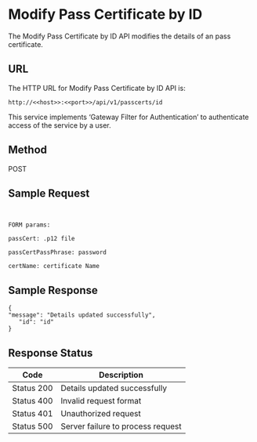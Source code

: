 
# Modify Pass Certificate by ID

The Modify Pass Certificate by ID API modifies the details of an pass certificate.

## URL

The HTTP URL for Modify Pass Certificate by ID API is:

```
http://<<host>>:<<port>>/api/v1/passcerts/id
```

This service implements ‘Gateway Filter for Authentication’ to authenticate access of the service by a user.

## Method

POST

## Sample Request

```


FORM params:

passCert: .p12 file

passCertPassPhrase: password

certName: certificate Name

```

## Sample Response

```
{  
"message": "Details updated successfully",
   "id": "id"
}
```

## Response Status

| Code       | Description                       |
| ---------- | --------------------------------- |
| Status 200 | Details updated successfully      |
| Status 400 | Invalid request format            |
| Status 401 | Unauthorized request              |
| Status 500 | Server failure to process request |

